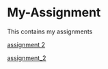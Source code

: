 # My-Assignment
This contains my assignments

[assignment 2](https://github.com/WilliamYap711/My-Assignment/blob/master/assignment2%20(for%20upload).ipynb)

[assignment_2](https://github.com/WilliamYap711/My-Assignment/blob/master/assignment3-checkpoint.ipynb)
